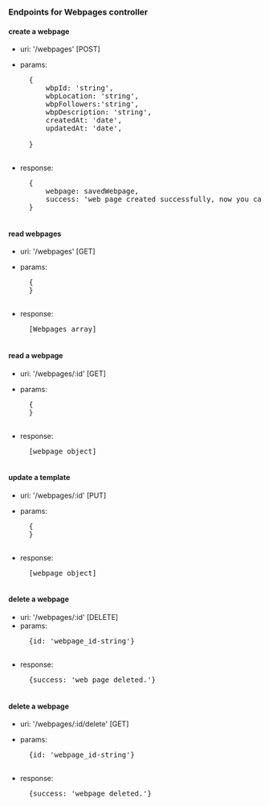 ### Endpoints for Webpages controller

#### create a webpage
- uri: '/webpages' [POST]
- params:  
    <pre>
    {
        wbpId: 'string',
        wbpLocation: 'string',
        wbpFollowers:'string',
        wbpDescription: 'string',
        createdAt: 'date',
        updatedAt: 'date',

    } 
    </pre>
  
- response:  
     <pre>
    {
        webpage: savedWebpage,
        success: 'web page created successfully, now you can start publish your content !'
    }
    </pre>

#### read webpages
- uri: '/webpages' [GET]
- params:  
    <pre>
    {
    } 
    </pre>
  
- response:  
    <pre>
    [Webpages array]
    </pre>


#### read a webpage
- uri: '/webpages/:id' [GET]
- params:  
    <pre>
    {
    } 
    </pre>
  
- response:  
    <pre>
    [webpage object]
    </pre>


#### update a template
- uri: '/webpages/:id' [PUT]
- params:  
    <pre>
    {
    } 
    </pre>
  
- response:  
    <pre>
    [webpage object]
    </pre>


#### delete a webpage
- uri: '/webpages/:id' [DELETE]
- params:  
    <pre>
    {id: 'webpage_id-string'}
    </pre>
- response:  
    <pre>
    {success: 'web page deleted.'}
    </pre>


#### delete a webpage
- uri: '/webpages/:id/delete' [GET]
- params:  
   <pre>
    {id: 'webpage_id-string'}
    </pre>
  
- response:  
  <pre>
    {success: 'webpage deleted.'}
    </pre>


